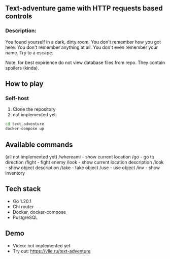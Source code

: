 ## Text-adventure game with HTTP requests based controls

### Description:

You found yourself in a dark, dirty room. You don't remember how you got here. You don't remember anything at all. You don't even remember your name. Try to a escape.

Note: for best expirience do not view database files from repo. They contain spoilers (kinda).

## How to play

### Self-host
1. Clone the repository
2. not implemented yet
```bash
cd text_adventure
docker-compose up
```

## Available commands
(all not implemented yet)
/whereami - show current location
/go <direction> - go to direction
/fight <enemy> - fight enemy
/look - show current location description
/look <object> - show object description
/take <object> - take object
/use <object> - use object
/inv - show inventory

## Tech stack
- Go 1.20.1
- Chi router
- Docker, docker-compose
- PostgreSQL

## Demo 
- Video: not implemented yet
- Try out: https://vlle.ru/text-adventure
